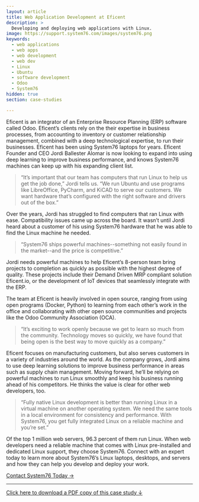 ```yaml
---
layout: article
title: Web Application Development at Eficent
description: >
  Developing and deploying web applications with Linux.
image: https://support.system76.com/images/system76.png
keywords:
  - web applications
  - web apps
  - web development
  - web dev
  - Linux
  - Ubuntu
  - software development
  - Odoo
  - System76
hidden: true
section: case-studies

---
```


Eficent is an integrator of an Enterprise Resource Planning (ERP) software 
called Odoo. Eficent’s clients rely on the their expertise in business 
processes, from accounting to inventory or customer relationship management, 
combined with a deep technological expertise, to run their businesses. Eficent 
has been using System76 laptops for years. Eficent Founder and CEO Jordi 
Ballester Alomar is now looking to expand into using deep learning to improve 
business performance, and knows System76 machines can keep up with his 
expanding client list.

> “It’s important that our team has computers that run Linux to help us get 
> the job done,” Jordi tells us. “We run Ubuntu and use programs like 
> LibreOffice, PyCharm, and KiCAD to serve our customers. We want hardware 
> that’s configured with the right software and drivers out of the box.”

Over the years, Jordi has struggled to find computers that ran Linux with 
ease. Compatibility issues came up across the board. It wasn’t until Jordi 
heard about a customer of his using System76 hardware that he was able to 
find the Linux machine he needed.

> “System76 ships powerful machines--something not easily found in the 
> market--and the price is competitive.”

Jordi needs powerful machines to help Eficent’s 8-person team bring projects 
to completion as quickly as possible with the highest degree of quality. These 
projects include their Demand Driven MRP compliant solution Eficent.io, or the 
development of IoT devices that seamlessly integrate with the ERP.

The team at Eficent is heavily involved in open source, ranging from using 
open programs (Docker, Python) to learning from each other’s work in the 
office and collaborating with  other open source communities and projects like 
the Odoo Community Association (OCA).

> “It’s exciting to work openly because we get to learn so much from the 
> community. Technology moves so quickly, we have found that being open is 
> the best way to move quickly as a company.”

Eficent focuses on manufacturing customers, but also serves customers in a 
variety of industries around the world. As the company grows, Jordi aims to 
use deep learning solutions to improve business performance in areas such as 
supply chain management. Moving forward, he’ll be relying on powerful machines 
to run Linux smoothly and keep his business running ahead of his competitors. 
He thinks the value is clear for other web developers, too.

> “Fully native Linux development is better than running Linux in a virtual 
> machine on another operating system. We need the same tools in a local 
> environment for consistency and performance. With System76, you get fully 
> integrated Linux on a reliable machine and you’re set.”

Of the top 1 million web servers, 96.3 percent of them run Linux. When web 
developers need a reliable machine that comes with Linux pre-installed and 
dedicated Linux support, they choose System76. Connect with an expert today to 
learn more about  System76’s Linux laptops, desktops, and servers and how they 
can help you develop and deploy your work.

[Contact System76 Today →](https://system76.com/contact/)

---

[Click here to download a PDF copy of this case study ↓](https://github.com/system76/docs/raw/gh-pages/pdfs/case-studies/system76-case-study_web-development-jordi-alomar-eficent.pdf)
